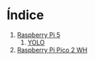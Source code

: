 <h1 id="indice">Índice</h1>

1. [Raspberry Pi 5](raspberry-pi5/README.md)
   1. [YOLO](raspberry-pi5/yolo/README.md)
2. [Raspberry Pi Pico 2 WH](raspberry-pi-pico2/README.md)
